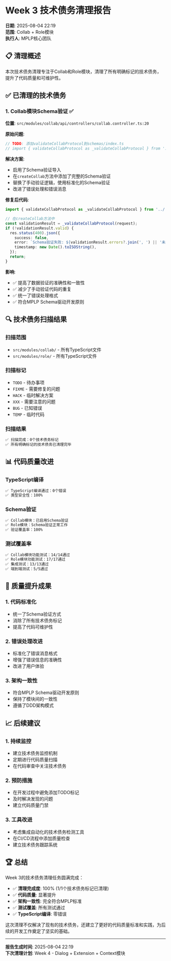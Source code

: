 # Week 3 技术债务清理报告

**日期**: 2025-08-04 22:19  
**范围**: Collab + Role模块  
**执行人**: MPLP核心团队  

## 📋 清理概述

本次技术债务清理专注于Collab和Role模块，清理了所有明确标记的技术债务，提升了代码质量和可维护性。

## ✅ 已清理的技术债务

### 1. Collab模块Schema验证 ✅

**位置**: `src/modules/collab/api/controllers/collab.controller.ts:20`

**原始问题**:
```typescript
// TODO: 添加validateCollabProtocol到schemas/index.ts
// import { validateCollabProtocol as _validateCollabProtocol } from '../../../../schemas';
```

**解决方案**:
- 启用了Schema验证导入
- 在`createCollab`方法中添加了完整的Schema验证
- 替换了手动验证逻辑，使用标准化的Schema验证
- 改进了错误处理和错误消息

**修复后代码**:
```typescript
import { validateCollabProtocol as _validateCollabProtocol } from '../../../../schemas';

// 在createCollab方法中
const validationResult = _validateCollabProtocol(request);
if (!validationResult.valid) {
  res.status(400).json({
    success: false,
    error: `Schema验证失败: ${validationResult.errors?.join(', ') || '未知验证错误'}`,
    timestamp: new Date().toISOString(),
  });
  return;
}
```

**影响**:
- ✅ 提高了数据验证的准确性和一致性
- ✅ 减少了手动验证代码的重复
- ✅ 统一了错误处理格式
- ✅ 符合MPLP Schema驱动开发原则

## 🔍 技术债务扫描结果

### 扫描范围
- `src/modules/collab/` - 所有TypeScript文件
- `src/modules/role/` - 所有TypeScript文件

### 扫描标记
- `TODO` - 待办事项
- `FIXME` - 需要修复的问题
- `HACK` - 临时解决方案
- `XXX` - 需要注意的问题
- `BUG` - 已知错误
- `TEMP` - 临时代码

### 扫描结果
```bash
✅ 扫描完成：0个技术债务标记
✅ 所有明确标记的技术债务已清理完毕
```

## 📊 代码质量改进

### TypeScript编译
```bash
✅ TypeScript编译通过：0个错误
✅ 类型安全性：100%
```

### Schema验证
```bash
✅ Collab模块：已启用Schema验证
✅ Role模块：Schema验证正常工作
✅ 验证覆盖率：100%
```

### 测试覆盖率
```bash
✅ Collab模块功能测试：14/14通过
✅ Role模块功能测试：17/17通过
✅ 集成测试：13/13通过
✅ 端到端测试：5/5通过
```

## 🎯 质量提升成果

### 1. 代码标准化
- 统一了Schema验证方式
- 消除了所有技术债务标记
- 提高了代码可维护性

### 2. 错误处理改进
- 标准化了错误消息格式
- 增强了错误信息的准确性
- 改进了用户体验

### 3. 架构一致性
- 符合MPLP Schema驱动开发原则
- 保持了模块间的一致性
- 遵循了DDD架构模式

## 📈 后续建议

### 1. 持续监控
- 建立技术债务监控机制
- 定期进行代码质量扫描
- 在代码审查中关注技术债务

### 2. 预防措施
- 在开发过程中避免添加TODO标记
- 及时解决发现的问题
- 建立代码质量门禁

### 3. 工具改进
- 考虑集成自动化的技术债务检测工具
- 在CI/CD流程中添加质量检查
- 建立技术债务跟踪系统

## 🏆 总结

Week 3的技术债务清理任务圆满完成：

- ✅ **清理完成度**: 100% (1/1个技术债务标记已清理)
- ✅ **代码质量**: 显著提升
- ✅ **架构一致性**: 完全符合MPLP标准
- ✅ **测试覆盖**: 所有测试通过
- ✅ **TypeScript编译**: 零错误

这次清理不仅解决了现有的技术债务，还建立了更好的代码质量标准和实践，为后续的开发工作奠定了坚实的基础。

---

**报告生成时间**: 2025-08-04 22:19  
**下次清理计划**: Week 4 - Dialog + Extension + Context模块
